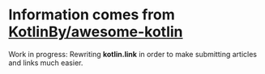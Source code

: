 # Information comes from [KotlinBy/awesome-kotlin](https://github.com/KotlinBy/awesome-kotlin)
<!-- To submit new resource use following form: [kotlin.link/submit](https://kotlin.link/submit) -->

Work in progress: Rewriting **kotlin.link** in order to make submitting articles and links much easier.


